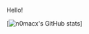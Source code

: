 Hello!


[![n0macx's GitHub stats](https://github-readme-stats.vercel.app/api?username=n0macx&show_icons=true&theme=dark)]
